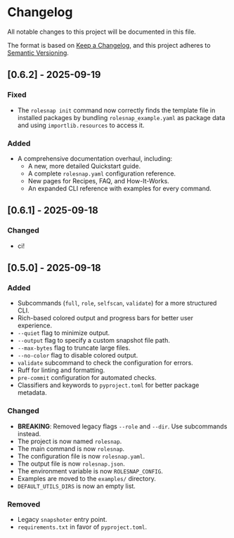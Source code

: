 # Changelog

All notable changes to this project will be documented in this file.

The format is based on [Keep a Changelog](https://keepachangelog.com/en/1.0.0/),
and this project adheres to [Semantic Versioning](https://semver.org/spec/v2.0.0.html).

## [0.6.2] - 2025-09-19

### Fixed

- The `rolesnap init` command now correctly finds the template file in installed packages by bundling `rolesnap_example.yaml` as package data and using `importlib.resources` to access it.

### Added

- A comprehensive documentation overhaul, including:
  - A new, more detailed Quickstart guide.
  - A complete `rolesnap.yaml` configuration reference.
  - New pages for Recipes, FAQ, and How-It-Works.
  - An expanded CLI reference with examples for every command.

## [0.6.1] - 2025-09-18

### Changed

- ci! 
  
## [0.5.0] - 2025-09-18

### Added

- Subcommands (`full`, `role`, `selfscan`, `validate`) for a more structured CLI.
- Rich-based colored output and progress bars for better user experience.
- `--quiet` flag to minimize output.
- `--output` flag to specify a custom snapshot file path.
- `--max-bytes` flag to truncate large files.
- `--no-color` flag to disable colored output.
- `validate` subcommand to check the configuration for errors.
- Ruff for linting and formatting.
- `pre-commit` configuration for automated checks.
- Classifiers and keywords to `pyproject.toml` for better package metadata.

### Changed

- **BREAKING**: Removed legacy flags `--role` and `--dir`. Use subcommands instead.
- The project is now named `rolesnap`.
- The main command is now `rolesnap`.
- The configuration file is now `rolesnap.yaml`.
- The output file is now `rolesnap.json`.
- The environment variable is now `ROLESNAP_CONFIG`.
- Examples are moved to the `examples/` directory.
- `DEFAULT_UTILS_DIRS` is now an empty list.

### Removed

- Legacy `snapshoter` entry point.
- `requirements.txt` in favor of `pyproject.toml`.
